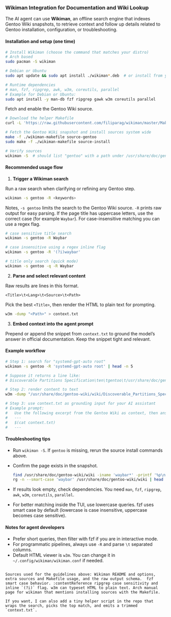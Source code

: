 

### Wikiman Integration for Documentation and Wiki Lookup

The AI agent can use **Wikiman**, an offline search engine that indexes Gentoo Wiki snapshots, to retrieve context and follow up details related to Gentoo installation, configuration, or troubleshooting.

#### Installation and setup (one time)

```bash
# Install Wikiman (choose the command that matches your distro)
# Arch based
sudo pacman -S wikiman

# Debian or Ubuntu
sudo apt update && sudo apt install ./wikiman*.deb  # or install from your package manager

# Runtime dependencies
# man, fzf, ripgrep, awk, w3m, coreutils, parallel
# Example for Debian or Ubuntu:
sudo apt install -y man-db fzf ripgrep gawk w3m coreutils parallel
````

Fetch and enable the Gentoo Wiki source.

```bash
# Download the helper Makefile
curl -L 'https://raw.githubusercontent.com/filiparag/wikiman/master/Makefile' -o wikiman-makefile

# Fetch the Gentoo Wiki snapshot and install sources system wide
make -f ./wikiman-makefile source-gentoo
sudo make -f ./wikiman-makefile source-install

# Verify sources
wikiman -S  # should list "gentoo" with a path under /usr/share/doc/gentoo-wiki
```

#### Recommended usage flow

1. **Trigger a Wikiman search**

Run a raw search when clarifying or refining any Gentoo step.

```bash
wikiman -s gentoo -R <keywords>
```

Notes, `-s gentoo` limits the search to the Gentoo Wiki source. `-R` prints raw output for easy parsing. If the page title has uppercase letters, use the correct case (for example `Waybar`). For case-insensitive matching you can use a regex flag.

```bash
# case sensitive title search
wikiman -s gentoo -R Waybar

# case insensitive using a regex inline flag
wikiman -s gentoo -R '(?i)waybar'

# title only search (quick mode)
wikiman -s gentoo -q -R Waybar
```

2. **Parse and select relevant content**

Raw results are lines in this format.

```
<Title>\t<Lang>\t<Source>\t<Path>
```

Pick the best `<Title>`, then render the HTML to plain text for prompting.

```bash
w3m -dump "<Path>" > context.txt
```

3. **Embed context into the agent prompt**

Prepend or append the snippet from `context.txt` to ground the model’s answer in official documentation. Keep the snippet tight and relevant.

#### Example workflow

```bash
# Step 1: search for "systemd-gpt-auto root"
wikiman -s gentoo -R 'systemd-gpt-auto root' | head -n 5

# Suppose it returns a line like:
# Discoverable Partitions Specification\ten\tgentoo\t/usr/share/doc/gentoo-wiki/wiki/Discoverable_Partitions_Specification/en.html

# Step 2: render content to text
w3m -dump "/usr/share/doc/gentoo-wiki/wiki/Discoverable_Partitions_Specification/en.html" > context.txt

# Step 3: use context.txt as grounding input for your AI assistant
# Example prompt:
#   Use the following excerpt from the Gentoo Wiki as context, then answer my question about configuring systemd-gpt-auto for the root partition.
#   ---
#   $(cat context.txt)
#   ---
```

#### Troubleshooting tips

* Run `wikiman -S`. If `gentoo` is missing, rerun the source install commands above.
* Confirm the page exists in the snapshot.

  ```bash
  find /usr/share/doc/gentoo-wiki/wiki -iname 'waybar*' -printf '%p\n'
  rg -n --smart-case 'waybar' /usr/share/doc/gentoo-wiki/wiki | head
  ```
* If results look empty, check dependencies. You need `man`, `fzf`, `ripgrep`, `awk`, `w3m`, `coreutils`, `parallel`.
* For better matching inside the TUI, use lowercase queries. fzf uses smart case by default (lowercase is case insensitive, uppercase becomes case sensitive).

#### Notes for agent developers

* Prefer short queries, then filter with fzf if you are in interactive mode.
* For programmatic pipelines, always use `-R` and parse `\t` separated columns.
* Default HTML viewer is `w3m`. You can change it in `~/.config/wikiman/wikiman.conf` if needed.

```

Sources used for the guidelines above: Wikiman README and options, extra sources and Makefile usage, and the raw output schema.  fzf smart case behavior. :contentReference ripgrep case sensitivity and inline `(?i)` flag. w3m can typeset HTML to plain text. Arch manual page for wikiman that mentions installing sources with the Makefile.

If you want, I can also add a tiny helper script in the repo that wraps the search, picks the top match, and emits a trimmed `context.txt`.

```
